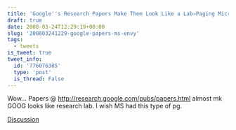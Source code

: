 ```yaml
---
title: 'Google''s Research Papers Make Them Look Like a Lab—Paging Microsoft!'
draft: true
date: 2008-03-24T12:29:19+00:00
slug: '200803241229-google-papers-ms-envy'
tags:
  - tweets
is_tweet: true
tweet_info:
  id: '776076385'
  type: 'post'
  is_thread: False
---
```




Wow... Papers @ http://research.google.com/pubs/papers.html almost mk GOOG looks like research lab. I wish MS had this type of pg.

[Discussion](https://x.com/sytelus/status/776076385)
